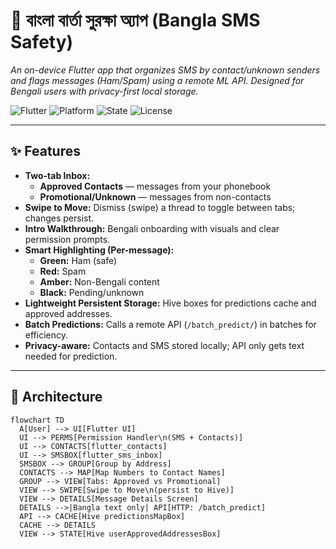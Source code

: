 
# 📱 বাংলা বার্তা সুরক্ষা অ্যাপ (Bangla SMS Safety)

*An on-device Flutter app that organizes SMS by contact/unknown senders and flags messages (Ham/Spam) using a remote ML API. Designed for Bengali users with privacy-first local storage.*

![Flutter](https://img.shields.io/badge/Flutter-3.x-blue)
![Platform](https://img.shields.io/badge/Platform-Android-green)
![State](https://img.shields.io/badge/State-Hive-yellow)
![License](https://img.shields.io/badge/License-MIT-lightgrey)

---

## ✨ Features

- **Two-tab Inbox:**  
  - **Approved Contacts** — messages from your phonebook  
  - **Promotional/Unknown** — messages from non-contacts
- **Swipe to Move:** Dismiss (swipe) a thread to toggle between tabs; changes persist.
- **Intro Walkthrough:** Bengali onboarding with visuals and clear permission prompts.
- **Smart Highlighting (Per-message):**  
  - **Green:** Ham (safe)  
  - **Red:** Spam  
  - **Amber:** Non-Bengali content  
  - **Black:** Pending/unknown
- **Lightweight Persistent Storage:** Hive boxes for predictions cache and approved addresses.
- **Batch Predictions:** Calls a remote API (`/batch_predict/`) in batches for efficiency.
- **Privacy-aware:** Contacts and SMS stored locally; API only gets text needed for prediction.

---

## 🧱 Architecture

```mermaid
flowchart TD
  A[User] --> UI[Flutter UI]
  UI --> PERMS[Permission Handler\n(SMS + Contacts)]
  UI --> CONTACTS[flutter_contacts]
  UI --> SMSBOX[flutter_sms_inbox]
  SMSBOX --> GROUP[Group by Address]
  CONTACTS --> MAP[Map Numbers to Contact Names]
  GROUP --> VIEW[Tabs: Approved vs Promotional]
  VIEW --> SWIPE[Swipe to Move\n(persist to Hive)]
  VIEW --> DETAILS[Message Details Screen]
  DETAILS -->|Bangla text only| API[HTTP: /batch_predict]
  API --> CACHE[Hive predictionsMapBox]
  CACHE --> DETAILS
  VIEW --> STATE[Hive userApprovedAddressesBox]
